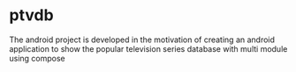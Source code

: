 # ptvdb
The android project is developed in the motivation of creating an android application to show the popular television series database with multi module using compose 
